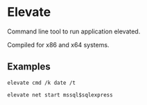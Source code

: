 # Elevate

Command line tool to run application elevated.

Compiled for x86 and x64 systems.

## Examples ##

`elevate cmd /k date /t`

`elevate net start mssql$sqlexpress` 
